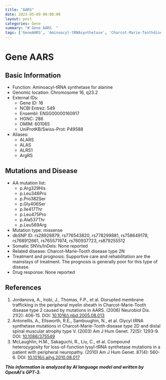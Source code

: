 ```yaml
---
title: "AARS"
date: 2023-05-09 00:00:00
layout: post
categories: Gene
summary: "# Gene AARS  "
tags: ['GeneAARS', 'Aminoacyl-tRNAsynthetase', 'Charcot-Marie-Toothdisease', 'Missensemutation', 'Peripheralneuropathy', 'Supportivecare', 'Rehabilitation', 'Prognosis']
---
```


# Gene AARS  
## Basic Information  
- Function: Aminoacyl-tRNA synthetase for alanine  
- Genomic location: Chromosome 16, q23.2  
- External IDs:  
    - Gene ID: 16  
    - NCBI Entrez: 549  
    - Ensembl: ENSG00000160917  
    - HGNC: 286  
    - OMIM: 601065  
    - UniProtKB/Swiss-Prot: P49588  
- Aliases:  
    - ALARS  
    - ALAS  
    - ALRS1  
    - ArgRS  
## Mutations and Disease  
- AA mutation list:  
    - p.Arg329His  
    - p.Leu346Pro  
    - p.Pro382Ser  
    - p.Gly406Ser  
    - p.Ile417Thr  
    - p.Leu475Pro  
    - p.Ala537Thr  
    - p.Leu569Arg  
- Mutation type: missense  
- dbSNP ID: rs28928879, rs776543820, rs778299881, rs758649178, rs768912661, rs765571974, rs760937723, rs879255512  
- Somatic SNVs/InDels: None reported  
- Related disease: Charcot-Marie-Tooth disease type 2N  
- Treatment and prognosis: Supportive care and rehabilitation are the mainstays of treatment. The prognosis is generally poor for this type of disease.  
- Drug response: None reported  
## References  
1. Jordanova, A., Irobi, J., Thomas, F.P., et al. Disrupted membrane trafficking in the peripheral myelin sheath in Charcot-Marie-Tooth disease type 2 caused by mutations in AARS. (2006) Neurobiol Dis. 21(2): 406-15. DOI: [10.1016/j.nbd.2005.08.013](https://doi.org/10.1016/j.nbd.2005.08.013)  
2. Antonellis, A., Ellsworth, R.E., Sambuughin, N., et al. Glycyl tRNA synthetase mutations in Charcot-Marie-Tooth disease type 2D and distal spinal muscular atrophy type V. (2003) Am J Hum Genet. 72(5): 1293-9. DOI: [10.1086/375549](https://doi.org/10.1086/375549)  
3. McLaughlin, H.M., Sakaguchi, R., Liu, C., et al. Compound heterozygosity for loss-of-function lysyl-tRNA synthetase mutations in a patient with peripheral neuropathy. (2010) Am J Hum Genet. 87(4): 560-6. DOI: [10.1016/j.ajhg.2010.08.017](https://doi.org/10.1016/j.ajhg.2010.08.017)

**_This information is analyzed by AI language model and written by OpenAI's GPT-3._**
